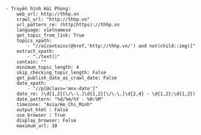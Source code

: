     - Truyền hình Hải Phòng:
        web_url: http://thhp.vn
        crawl_url: "http://thhp.vn"
        url_pattern_re: (http|https)://thhp.vn
        language: vietnamese 
        get_topic_from_link: True 
        topics_xpath: 
            - "//a[contains(@href,'http://thhp.vn/') and not(child::img)]"
        extract_xpath: 
            - "./text()"
        contain: ""  
        minimum_topic_length: 4
        skip_checking_topic_length: False 
        get_publish_date_as_crawl_date: False
        date_xpath: 
            - "//p[@class='mnv-date']"
        date_re: (\d{1,2}[\/\-\.]\d{1,2}[\/\-\.]\d{2,4} - \d{1,2}:\d{1,2})
        date_pattern: "%d/%m/%Y - %H:%M" 
        timezone: "Asia/Ho_Chi_Minh"
        output_html : False
        use_browser : True
        display_browser: False
        maximum_url: 10
